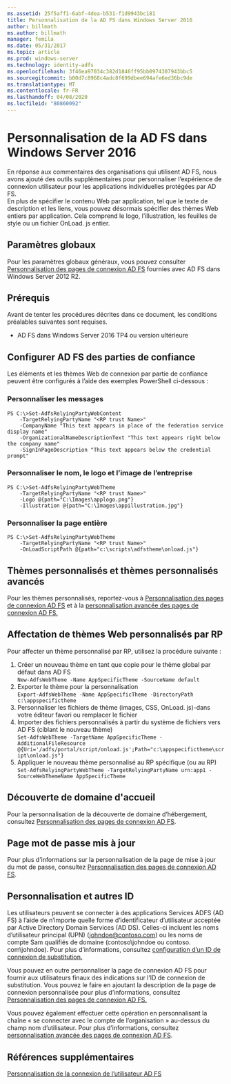 ```yaml
---
ms.assetid: 25f5aff1-6abf-4dea-b531-f1d9943bc181
title: Personnalisation de la AD FS dans Windows Server 2016
author: billmath
ms.author: billmath
manager: femila
ms.date: 05/31/2017
ms.topic: article
ms.prod: windows-server
ms.technology: identity-adfs
ms.openlocfilehash: 3f46ea97034c382d1846ff95bb0974307943bbc5
ms.sourcegitcommit: b00d7c8968c4adc8f699dbee694afe6ed36bc9de
ms.translationtype: MT
ms.contentlocale: fr-FR
ms.lasthandoff: 04/08/2020
ms.locfileid: "80860092"
---
```

# <a name="ad-fs-customization-in-windows-server-2016"></a>Personnalisation de la AD FS dans Windows Server 2016


En réponse aux commentaires des organisations qui utilisent AD FS, nous avons ajouté des outils supplémentaires pour personnaliser l’expérience de connexion utilisateur pour les applications individuelles protégées par AD FS.  
En plus de spécifier le contenu Web par application, tel que le texte de description et les liens, vous pouvez désormais spécifier des thèmes Web entiers par application.  Cela comprend le logo, l’illustration, les feuilles de style ou un fichier OnLoad. js entier.  
  
## <a name="global-settings"></a>Paramètres globaux    
Pour les paramètres globaux généraux, vous pouvez consulter [Personnalisation des pages de connexion AD FS](https://technet.microsoft.com/library/dn280950.aspx) fournies avec AD FS dans Windows Server 2012 R2.  
  
## <a name="pre-requisites"></a>Prérequis  
Avant de tenter les procédures décrites dans ce document, les conditions préalables suivantes sont requises.  
  
-   AD FS dans Windows Server 2016 TP4 ou version ultérieure  
  
## <a name="configure-ad-fs-relying-parties"></a>Configurer AD FS des parties de confiance  
Les éléments et les thèmes Web de connexion par partie de confiance peuvent être configurés à l’aide des exemples PowerShell ci-dessous :  
  
### <a name="customize-messages"></a>Personnaliser les messages  
  
```  
PS C:\>Set-AdfsRelyingPartyWebContent  
    -TargetRelyingPartyName "<RP trust Name>"  
    -CompanyName "This text appears in place of the federation service display name"  
    -OrganizationalNameDescriptionText "This text appears right below the company name"  
    -SignInPageDescription "This text appears below the credential prompt"  
```  
  
### <a name="customize-company-name-logo-and-image"></a>Personnaliser le nom, le logo et l’image de l’entreprise  
  
```  
PS C:\>Set-AdfsRelyingPartyWebTheme  
    -TargetRelyingPartyName "<RP trust Name>"  
    -Logo @{path="C:\Images\applogo.png"}  
    -Illustration @{path="C:\Images\appillustration.jpg"}  
```  
  
### <a name="customize-entire-page"></a>Personnaliser la page entière  
  
```  
PS C:\>Set-AdfsRelyingPartyWebTheme  
    -TargetRelyingPartyName "<RP trust Name>"  
    -OnLoadScriptPath @{path="c:\scripts\adfstheme\onload.js"}  
```  
  
## <a name="custom-themes-and-advanced-custom-themes"></a>Thèmes personnalisés et thèmes personnalisés avancés  
  
Pour les thèmes personnalisés, reportez-vous à [Personnalisation des pages de connexion AD FS](https://technet.microsoft.com/library/dn280950.aspx) et à la [personnalisation avancée des pages de connexion AD FS.](https://technet.microsoft.com/library/dn636121.aspx)  
  
## <a name="assigning-custom-web-themes-per-rp"></a>Affectation de thèmes Web personnalisés par RP  
  
Pour affecter un thème personnalisé par RP, utilisez la procédure suivante :  
  
1. Créer un nouveau thème en tant que copie pour le thème global par défaut dans AD FS  
`New-AdfsWebTheme -Name AppSpecificTheme -SourceName default`  
2. Exporter le thème pour la personnalisation  
`Export-AdfsWebTheme -Name AppSpecificTheme -DirectoryPath c:\appspecifictheme`  
3. Personnaliser les fichiers de thème (images, CSS, OnLoad. js)-dans votre éditeur favori ou remplacer le fichier  
4. Importer des fichiers personnalisés à partir du système de fichiers vers AD FS (ciblant le nouveau thème)  
`Set-AdfsWebTheme -TargetName AppSpecificTheme -AdditionalFileResource @{Uri='/adfs/portal/script/onload.js';Path="c:\appspecifictheme\script\onload.js"}`  
5. Appliquer le nouveau thème personnalisé au RP spécifique (ou au RP)  
`Set-AdfsRelyingPartyWebTheme -TargetRelyingPartyName urn:app1 -SourceWebThemeName AppSpecificTheme`  
  
## <a name="home-realm-discovery"></a>Découverte de domaine d'accueil  
Pour la personnalisation de la découverte de domaine d’hébergement, consultez [Personnalisation des pages de connexion AD FS](https://technet.microsoft.com/library/dn280950.aspx).  
  
## <a name="updated-password-page"></a>Page mot de passe mis à jour  
Pour plus d’informations sur la personnalisation de la page de mise à jour du mot de passe, consultez [Personnalisation des pages de connexion AD FS](https://technet.microsoft.com/library/dn280950.aspx).  
  
## <a name="customizing-and-alternate-ids"></a>Personnalisation et autres ID  
Les utilisateurs peuvent se connecter à des applications Services ADFS (AD FS) à l’aide de n’importe quelle forme d’identificateur d’utilisateur acceptée par Active Directory Domain Services (AD DS). Celles-ci incluent les noms d’utilisateur principal (UPN) (johndoe@contoso.com) ou les noms de compte Sam qualifiés de domaine (contoso\johndoe ou contoso. com\johndoe).  Pour plus d’informations, consultez [configuration d’un ID de connexion de substitution.](Configuring-Alternate-Login-ID.md)  
  
Vous pouvez en outre personnaliser la page de connexion AD FS pour fournir aux utilisateurs finaux des indications sur l’ID de connexion de substitution. Vous pouvez le faire en ajoutant la description de la page de connexion personnalisée pour plus d’informations, consultez [Personnalisation des pages de connexion AD FS.](https://technet.microsoft.com/library/dn280950.aspx)   
  
Vous pouvez également effectuer cette opération en personnalisant la chaîne « se connecter avec le compte de l’organisation » au-dessus du champ nom d’utilisateur.  Pour plus d’informations, consultez [personnalisation avancée des pages de connexion AD FS](https://technet.microsoft.com/library/dn636121.aspx).  

## <a name="additional-references"></a>Références supplémentaires 
[Personnalisation de la connexion de l’utilisateur AD FS](AD-FS-user-sign-in-customization.md)  
